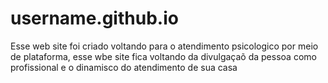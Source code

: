 # username.github.io
Esse web site foi criado voltando para o atendimento psicologico por meio de plataforma, esse wbe site fica voltando da divulgaçaõ da pessoa como profissional e o dinamisco do atendimento de sua casa 
